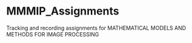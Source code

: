 # MMMIP_Assignments
Tracking and recording assignments for MATHEMATICAL MODELS AND METHODS FOR IMAGE PROCESSING
